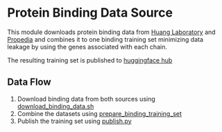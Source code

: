 # Protein Binding Data Source

This module downloads protein binding data
from [Huang Laboratory](http://huanglab.phys.hust.edu.cn)
and [Propedia](http://bioinfo.dcc.ufmg.br/propedia/) and combines it to one binding
training set minimizing data leakage by using the genes associated with each chain.

The resulting training set is published
to [huggingface hub](https://huggingface.co/datasets/ronig/protein_binding_sequences)

## Data Flow

1. Download binding data from both sources using [download_binding_data.sh](./download_binding_data.sh)
2. Combine the datasets using [prepare_binding_training_set](./prepare_binding_training_set.py)
3. Publish the training set using [publish.py](./publish.py)